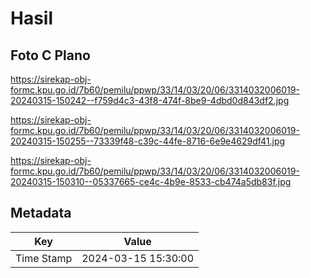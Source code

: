 # Hasil

## Foto C Plano

https://sirekap-obj-formc.kpu.go.id/7b60/pemilu/ppwp/33/14/03/20/06/3314032006019-20240315-150242--f759d4c3-43f8-474f-8be9-4dbd0d843df2.jpg

https://sirekap-obj-formc.kpu.go.id/7b60/pemilu/ppwp/33/14/03/20/06/3314032006019-20240315-150255--73339f48-c39c-44fe-8716-6e9e4629df41.jpg

https://sirekap-obj-formc.kpu.go.id/7b60/pemilu/ppwp/33/14/03/20/06/3314032006019-20240315-150310--05337665-ce4c-4b9e-8533-cb474a5db83f.jpg


## Metadata

| Key        | Value               |
| ---------- | ------------------- |
| Time Stamp | 2024-03-15 15:30:00 |



